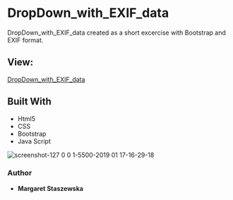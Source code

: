 # DropDown_with_EXIF_data


DropDown_with_EXIF_data created as a short excercise with Bootstrap and EXIF format.

## View:
[DropDown_with_EXIF_data](https://megfan.github.io/DropDown_with_EXIF_data/)

## Built With
 

* Html5
* CSS
* Bootstrap
* Java Script

![screenshot-127 0 0 1-5500-2019 01 17-16-29-18](https://user-images.githubusercontent.com/35031023/51329131-16f28880-1a75-11e9-957e-eca2be619bef.png)

### Author
* **Margaret Staszewska**